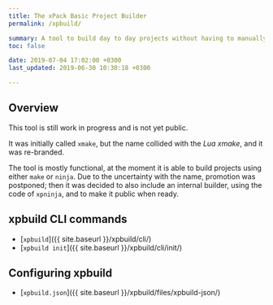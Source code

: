 ```yaml
---
title: The xPack Basic Project Builder
permalink: /xpbuild/

summary: A tool to build day to day projects without having to manually write make files, with an emphasis on C/C++ and embedded applications, inspired by Eclipse CDT managed builder (work in progress).
toc: false

date: 2019-07-04 17:02:00 +0300
last_updated: 2019-06-30 10:30:18 +0300

---
```


## Overview

This tool is still work in progress and is not yet public.

It was initially called `xmake`, but the name collided with the 
_Lua xmake_, and it was re-branded.

The tool is mostly functional, at the moment it is able to build projects 
using either `make` or `ninja`. Due to the uncertainty with the name, 
promotion was postponed; then it was decided to also include an internal 
builder,
using the code of `xpninja`, and to make it public when ready.

## xpbuild CLI commands

- [`xpbuild`]({{ site.baseurl }}/xpbuild/cli/)
- [`xpbuild init`]({{ site.baseurl }}/xpbuild/cli/init/)
  
## Configuring xpbuild

- [`xpbuild.json`]({{ site.baseurl }}/xpbuild/files/xpbuild-json/)

